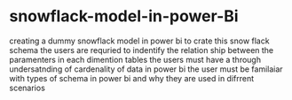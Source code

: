# snowflack-model-in-power-Bi
creating a dummy snowflack model in power bi
to crate this snow flack schema the users are requried to indentify the relation ship between the paramenters in each dimention tables 
the users must have a through undersatnding of cardenality of data in power bi 
the user must be familaiar with types of schema in power bi and why they are used in difrrent scenarios 



